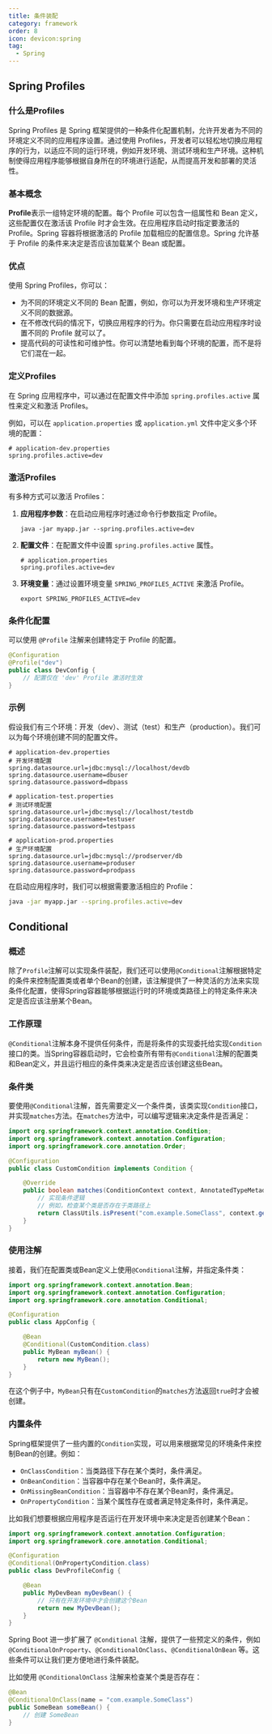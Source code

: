```yaml
---
title: 条件装配
category: framework
order: 8
icon: devicon:spring
tag:
  - Spring
---
```



##  Spring Profiles

### 什么是Profiles

Spring Profiles 是 Spring 框架提供的一种条件化配置机制，允许开发者为不同的环境定义不同的应用程序设置。通过使用 Profiles，开发者可以轻松地切换应用程序的行为，以适应不同的运行环境，例如开发环境、测试环境和生产环境。这种机制使得应用程序能够根据自身所在的环境进行适配，从而提高开发和部署的灵活性。

### 基本概念

**Profile**表示一组特定环境的配置。每个 Profile 可以包含一组属性和 Bean 定义，这些配置仅在激活该 Profile 时才会生效。在应用程序启动时指定要激活的 Profile。Spring 容器将根据激活的 Profile 加载相应的配置信息。Spring 允许基于 Profile 的条件来决定是否应该加载某个 Bean 或配置。

### 优点

使用 Spring Profiles，你可以：

- 为不同的环境定义不同的 Bean 配置，例如，你可以为开发环境和生产环境定义不同的数据源。
- 在不修改代码的情况下，切换应用程序的行为。你只需要在启动应用程序时设置不同的 Profile 就可以了。
- 提高代码的可读性和可维护性。你可以清楚地看到每个环境的配置，而不是将它们混在一起。

### 定义Profiles

在 Spring 应用程序中，可以通过在配置文件中添加 `spring.profiles.active` 属性来定义和激活 Profiles。

例如，可以在 `application.properties` 或 `application.yml` 文件中定义多个环境的配置：

```properties
# application-dev.properties
spring.profiles.active=dev
```

### 激活Profiles

有多种方式可以激活 Profiles：

1. **应用程序参数**：在启动应用程序时通过命令行参数指定 Profile。

   ```
   java -jar myapp.jar --spring.profiles.active=dev
   ```

2. **配置文件**：在配置文件中设置 `spring.profiles.active` 属性。

   ```
   # application.properties
   spring.profiles.active=dev
   ```

3. **环境变量**：通过设置环境变量 `SPRING_PROFILES_ACTIVE` 来激活 Profile。

   ```
   export SPRING_PROFILES_ACTIVE=dev
   ```

### 条件化配置

可以使用 `@Profile` 注解来创建特定于 Profile 的配置。

```java
@Configuration
@Profile("dev")
public class DevConfig {
    // 配置仅在 'dev' Profile 激活时生效
}
```

### 示例

假设我们有三个环境：开发（dev）、测试（test）和生产（production）。我们可以为每个环境创建不同的配置文件。

```properties
# application-dev.properties
# 开发环境配置
spring.datasource.url=jdbc:mysql://localhost/devdb
spring.datasource.username=dbuser
spring.datasource.password=dbpass

# application-test.properties
# 测试环境配置
spring.datasource.url=jdbc:mysql://localhost/testdb
spring.datasource.username=testuser
spring.datasource.password=testpass

# application-prod.properties
# 生产环境配置
spring.datasource.url=jdbc:mysql://prodserver/db
spring.datasource.username=produser
spring.datasource.password=prodpass
```

在启动应用程序时，我们可以根据需要激活相应的 Profile：

```sh
java -jar myapp.jar --spring.profiles.active=dev
```

## Conditional

### 概述

除了`Profile`注解可以实现条件装配，我们还可以使用`@Conditional`注解根据特定的条件来控制配置类或者单个Bean的创建，该注解提供了一种灵活的方法来实现条件化配置，使得Spring容器能够根据运行时的环境或类路径上的特定条件来决定是否应该注册某个Bean。

### 工作原理

`@Conditional`注解本身不提供任何条件，而是将条件的实现委托给实现`Condition`接口的类。当Spring容器启动时，它会检查所有带有`@Conditional`注解的配置类和Bean定义，并且运行相应的条件类来决定是否应该创建这些Bean。

### 条件类

要使用`@Conditional`注解，首先需要定义一个条件类，该类实现`Condition`接口，并实现`matches`方法。在`matches`方法中，可以编写逻辑来决定条件是否满足：

```java
import org.springframework.context.annotation.Condition;
import org.springframework.context.annotation.Configuration;
import org.springframework.core.annotation.Order;

@Configuration
public class CustomCondition implements Condition {

    @Override
    public boolean matches(ConditionContext context, AnnotatedTypeMetadata metadata) {
        // 实现条件逻辑
        // 例如，检查某个类是否存在于类路径上
        return ClassUtils.isPresent("com.example.SomeClass", context.getClassLoader());
    }
}
```

### 使用注解

接着，我们在配置类或Bean定义上使用`@Conditional`注解，并指定条件类：

```java
import org.springframework.context.annotation.Bean;
import org.springframework.context.annotation.Configuration;
import org.springframework.core.annotation.Conditional;

@Configuration
public class AppConfig {

    @Bean
    @Conditional(CustomCondition.class)
    public MyBean myBean() {
        return new MyBean();
    }
}
```

在这个例子中，`MyBean`只有在`CustomCondition`的`matches`方法返回`true`时才会被创建。

### 内置条件

Spring框架提供了一些内置的`Condition`实现，可以用来根据常见的环境条件来控制Bean的创建。例如：

- `OnClassCondition`：当类路径下存在某个类时，条件满足。
- `OnBeanCondition`：当容器中存在某个Bean时，条件满足。
- `OnMissingBeanCondition`：当容器中不存在某个Bean时，条件满足。
- `OnPropertyCondition`：当某个属性存在或者满足特定条件时，条件满足。

比如我们想要根据应用程序是否运行在开发环境中来决定是否创建某个Bean：

```java
import org.springframework.context.annotation.Configuration;
import org.springframework.core.annotation.Conditional;

@Configuration
@Conditional(OnPropertyCondition.class)
public class DevProfileConfig {

    @Bean
    public MyDevBean myDevBean() {
        // 只有在开发环境中才会创建这个Bean
        return new MyDevBean();
    }
}
```

Spring Boot 进一步扩展了 `@Conditional` 注解，提供了一些预定义的条件，例如 `@ConditionalOnProperty`、`@ConditionalOnClass`、`@ConditionalOnBean` 等。这些条件可以让我们更方便地进行条件装配。

比如使用 `@ConditionalOnClass` 注解来检查某个类是否存在：

```java
@Bean
@ConditionalOnClass(name = "com.example.SomeClass")
public SomeBean someBean() {
    // 创建 SomeBean
}
```

